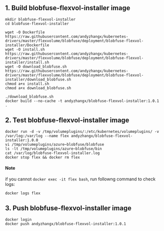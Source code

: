 ## 1. Build blobfuse-flexvol-installer image

```
mkdir blobfuse-flexvol-installer
cd blobfuse-flexvol-installer

wget -O Dockerfile https://raw.githubusercontent.com/andyzhangx/kubernetes-drivers/master/flexvolume/blobfuse/deployment/blobfuse-flexvol-installer/Dockerfile
wget -O install.sh https://raw.githubusercontent.com/andyzhangx/kubernetes-drivers/master/flexvolume/blobfuse/deployment/blobfuse-flexvol-installer/install.sh
wget -O download_blobfuse.sh https://raw.githubusercontent.com/andyzhangx/kubernetes-drivers/master/flexvolume/blobfuse/deployment/blobfuse-flexvol-installer/download_blobfuse.sh
chmod a+x install.sh
chmod a+x download_blobfuse.sh

./download_blobfuse.sh
docker build --no-cache -t andyzhangx/blobfuse-flexvol-installer:1.0.1 .
```
## 2. Test blobfuse-flexvol-installer image
```
docker run -d -v /tmp/volumeplugins/:/etc/kubernetes/volumeplugins/ -v /var/log:/var/log --name flex andyzhangx/blobfuse-flexvol-installer:1.0.0
vi /tmp/volumeplugins/azure~blobfuse/blobfuse
ls -lt /tmp/volumeplugins/azure~blobfuse/bin
cat /var/log/blobfuse-flexvol-installer.log
docker stop flex && docker rm flex
```

#### Note
if you cannot `docker exec -it flex bash`, run followng command to check logs:
```
docker logs flex
```

## 3. Push blobfuse-flexvol-installer image
```
docker login
docker push andyzhangx/blobfuse-flexvol-installer:1.0.1
```
